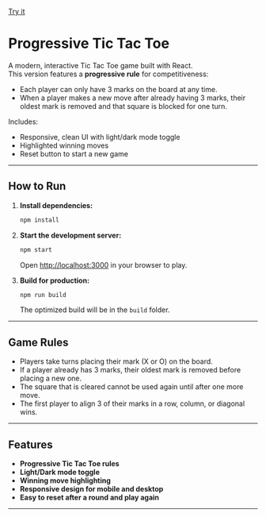 [Try it](https://progressive-tic-tac-toe.vercel.app/)
# Progressive Tic Tac Toe

A modern, interactive Tic Tac Toe game built with React.  
This version features a **progressive rule** for competitiveness:  
- Each player can only have 3 marks on the board at any time.
- When a player makes a new move after already having 3 marks, their oldest mark is removed and that square is blocked for one turn.

Includes:
- Responsive, clean UI with light/dark mode toggle
- Highlighted winning moves
- Reset button to start a new game

---

## How to Run

1. **Install dependencies:**

   ```bash
   npm install
   ```

2. **Start the development server:**

   ```bash
   npm start
   ```

   Open [http://localhost:3000](http://localhost:3000) in your browser to play.

3. **Build for production:**

   ```bash
   npm run build
   ```

   The optimized build will be in the `build` folder.

---

## Game Rules

- Players take turns placing their mark (X or O) on the board.
- If a player already has 3 marks, their oldest mark is removed before placing a new one.
- The square that is cleared cannot be used again until after one more move.
- The first player to align 3 of their marks in a row, column, or diagonal wins.

---

## Features

- **Progressive Tic Tac Toe rules**
- **Light/Dark mode toggle**
- **Winning move highlighting**
- **Responsive design for mobile and desktop**
- **Easy to reset after a round and play again**

---
